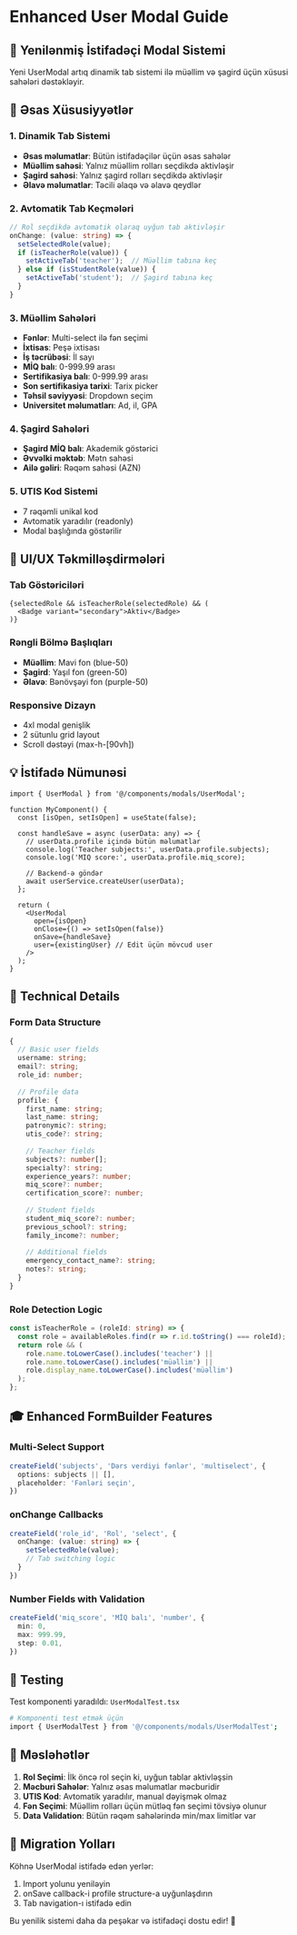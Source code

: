 # Enhanced User Modal Guide

## 🎯 Yenilənmiş İstifadəçi Modal Sistemi

Yeni UserModal artıq dinamik tab sistemi ilə müəllim və şagird üçün xüsusi sahələri dəstəkləyir.

## 🚀 Əsas Xüsusiyyətlər

### 1. **Dinamik Tab Sistemi**
- **Əsas məlumatlar**: Bütün istifadəçilər üçün əsas sahələr
- **Müəllim sahəsi**: Yalnız müəllim rolları seçdikdə aktivləşir  
- **Şagird sahəsi**: Yalnız şagird rolları seçdikdə aktivləşir
- **Əlavə məlumatlar**: Təcili əlaqə və əlavə qeydlər

### 2. **Avtomatik Tab Keçmələri**
```typescript
// Rol seçdikdə avtomatik olaraq uyğun tab aktivləşir
onChange: (value: string) => {
  setSelectedRole(value);
  if (isTeacherRole(value)) {
    setActiveTab('teacher');  // Müəllim tabına keç
  } else if (isStudentRole(value)) {
    setActiveTab('student');  // Şagird tabına keç
  }
}
```

### 3. **Müəllim Sahələri**
- **Fənlər**: Multi-select ilə fən seçimi
- **İxtisas**: Peşə ixtisası
- **İş təcrübəsi**: İl sayı
- **MİQ balı**: 0-999.99 arası
- **Sertifikasiya balı**: 0-999.99 arası  
- **Son sertifikasiya tarixi**: Tarix picker
- **Təhsil səviyyəsi**: Dropdown seçim
- **Universitet məlumatları**: Ad, il, GPA

### 4. **Şagird Sahələri**
- **Şagird MİQ balı**: Akademik göstərici
- **Əvvəlki məktəb**: Mətn sahəsi
- **Ailə gəliri**: Rəqəm sahəsi (AZN)

### 5. **UTIS Kod Sistemi**
- 7 rəqəmli unikal kod
- Avtomatik yaradılır (readonly)
- Modal başlığında göstərilir

## 🎨 UI/UX Təkmilləşdirmələri

### Tab Göstəriciləri
```tsx
{selectedRole && isTeacherRole(selectedRole) && (
  <Badge variant="secondary">Aktiv</Badge>
)}
```

### Rəngli Bölmə Başlıqları
- **Müəllim**: Mavi fon (blue-50)
- **Şagird**: Yaşıl fon (green-50)  
- **Əlavə**: Bənövşəyi fon (purple-50)

### Responsive Dizayn
- 4xl modal genişlik
- 2 sütunlu grid layout
- Scroll dəstəyi (max-h-[90vh])

## 💡 İstifadə Nümunəsi

```tsx
import { UserModal } from '@/components/modals/UserModal';

function MyComponent() {
  const [isOpen, setIsOpen] = useState(false);
  
  const handleSave = async (userData: any) => {
    // userData.profile içində bütün məlumatlar
    console.log('Teacher subjects:', userData.profile.subjects);
    console.log('MIQ score:', userData.profile.miq_score);
    
    // Backend-ə göndər
    await userService.createUser(userData);
  };

  return (
    <UserModal
      open={isOpen}
      onClose={() => setIsOpen(false)}
      onSave={handleSave}
      user={existingUser} // Edit üçün mövcud user
    />
  );
}
```

## 🔧 Technical Details

### Form Data Structure
```typescript
{
  // Basic user fields
  username: string;
  email?: string;
  role_id: number;
  
  // Profile data
  profile: {
    first_name: string;
    last_name: string;
    patronymic?: string;
    utis_code?: string;
    
    // Teacher fields
    subjects?: number[];
    specialty?: string;
    experience_years?: number;
    miq_score?: number;
    certification_score?: number;
    
    // Student fields  
    student_miq_score?: number;
    previous_school?: string;
    family_income?: number;
    
    // Additional fields
    emergency_contact_name?: string;
    notes?: string;
  }
}
```

### Role Detection Logic
```typescript
const isTeacherRole = (roleId: string) => {
  const role = availableRoles.find(r => r.id.toString() === roleId);
  return role && (
    role.name.toLowerCase().includes('teacher') || 
    role.name.toLowerCase().includes('müəllim') ||
    role.display_name.toLowerCase().includes('müəllim')
  );
};
```

## 🎓 Enhanced FormBuilder Features

### Multi-Select Support
```typescript
createField('subjects', 'Dərs verdiyi fənlər', 'multiselect', {
  options: subjects || [],
  placeholder: 'Fənləri seçin',
})
```

### onChange Callbacks
```typescript
createField('role_id', 'Rol', 'select', {
  onChange: (value: string) => {
    setSelectedRole(value);
    // Tab switching logic
  }
})
```

### Number Fields with Validation
```typescript
createField('miq_score', 'MİQ balı', 'number', {
  min: 0,
  max: 999.99,
  step: 0.01,
})
```

## 📝 Testing

Test komponenti yaradıldı: `UserModalTest.tsx`

```bash
# Komponenti test etmək üçün
import { UserModalTest } from '@/components/modals/UserModalTest';
```

## 🚨 Məsləhətlər

1. **Rol Seçimi**: İlk öncə rol seçin ki, uyğun tablar aktivləşsin
2. **Məcburi Sahələr**: Yalnız əsas məlumatlar məcburidir
3. **UTIS Kod**: Avtomatik yaradılır, manual dəyişmək olmaz  
4. **Fən Seçimi**: Müəllim rolları üçün mütləq fən seçimi tövsiyə olunur
5. **Data Validation**: Bütün rəqəm sahələrində min/max limitlər var

## 🔄 Migration Yolları

Köhnə UserModal istifadə edən yerlər:
1. Import yolunu yeniləyin
2. onSave callback-i profile structure-a uyğunlaşdırın  
3. Tab navigation-ı istifadə edin

Bu yenilik sistemi daha da peşəkar və istifadəçi dostu edir! 🎉